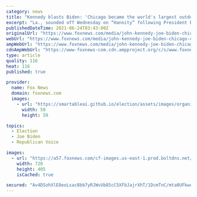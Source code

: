 ```yaml
---
category: news
title: "Kennedy blasts Biden: 'Chicago became the world's largest outdoor shooting range' because of liberal policies"
excerpt: "La., sounded off Wednesday on “Hannity” following President Biden's address laying out his plan to tamp down the nationwide crime surge."
publishedDateTime: 2021-06-24T03:43:00Z
originalUrl: "https://www.foxnews.com/media/john-kennedy-joe-biden-chicago-crime"
webUrl: "https://www.foxnews.com/media/john-kennedy-joe-biden-chicago-crime"
ampWebUrl: "https://www.foxnews.com/media/john-kennedy-joe-biden-chicago-crime.amp"
cdnAmpWebUrl: "https://www-foxnews-com.cdn.ampproject.org/c/s/www.foxnews.com/media/john-kennedy-joe-biden-chicago-crime.amp"
type: article
quality: 116
heat: 116
published: true

provider:
  name: Fox News
  domain: foxnews.com
  images:
    - url: "https://smartableai.github.io/election/assets/images/organizations/foxnews.com-50x50.jpg"
      width: 50
      height: 50

topics:
  - Election
  - Joe Biden
  - Republican Voice

images:
  - url: "https://a57.foxnews.com/cf-images.us-east-1.prod.boltdns.net/v1/static/694940094001/4be42c86-a543-48f5-8c8b-a24a66c35e58/e9c96052-799a-451d-a4ee-87c030fd77ea/1280x720/match/720/405/image.jpg?ve=1&tl=1"
    width: 720
    height: 405
    isCached: true

secured: "Av4DSohXlE8eoLsac8bb7yRJWvUb85cC5XFbJajrXhT/1DcmTnC/mta0UFkwoOcuXvv46mP/1zez1JvIK7F+OLZxfNWFb+JVVITTiR3Z7PUCFrl1zzZDE/3D+6WB+QBA8Iqig87sc0713iH0PxIUhxOE35x8r/Sne2H9lYj6oDyODO5dRW0vBLlK5m+V0g1FtC4xyR/IQpKJLjCfzqeNKV6P+zeu3lT7m8PsWpgIr1EzBNtekM9k39Dx4Lbm89qNX4ooA9KeO/2JDgSvTwYno02UG+4Wo3HgBlinhjMyNS0hpieGLOUH8GqtHbs5tnBznugl2nBpW+dBCSf9hKs0NXRMrQPNtcKhMIJeYRKa0Ao=;ykubWIfFh5tAOv32QiVK1A=="
---
```


